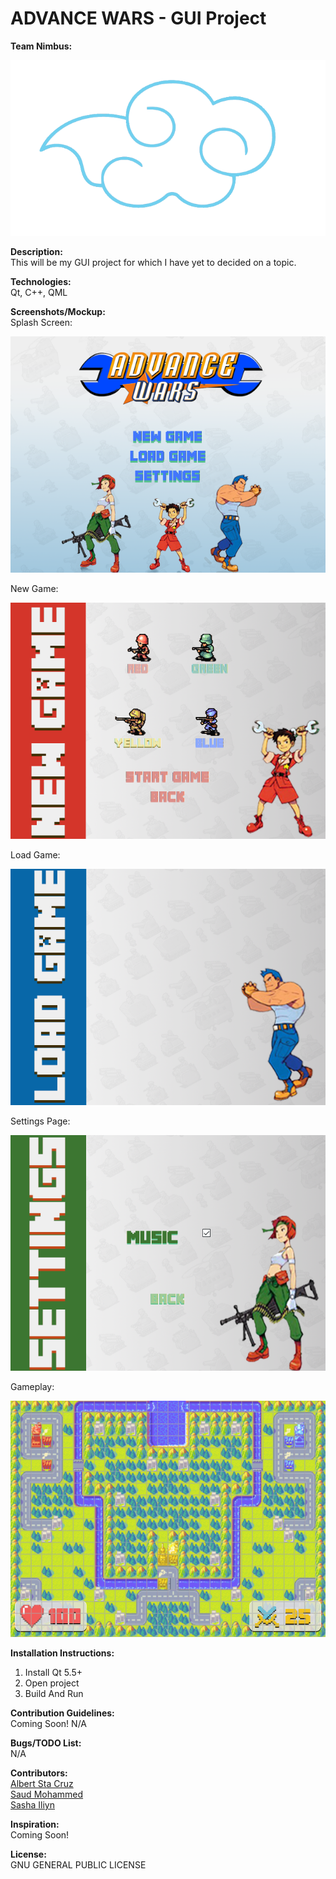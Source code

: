 # ADVANCE WARS - GUI Project
  
<b>Team Nimbus:</b>
  
![Alt text](/img/Logo/Cloud.png)
 
<b>Description:</b><br />
This will be my GUI project for which I have yet to decided on a topic. 
  
<b>Technologies:</b><br />
Qt, C++, QML
  
<b>Screenshots/Mockup:</b><br />
Splash Screen:

![Alt text](/img/Screenshots/SplashScreen.png)

New Game:

![Alt text](/img/Screenshots/NewGameScreen.PNG)

Load Game:

![Alt text](/img/AdvancedLogoLoadGame.png)

Settings Page:

![Alt text](/img/Screenshots/SettingsScreen.PNG)

Gameplay:

![Alt text](/img/Screenshots/GamePlayScreen1.PNG)
  
<b>Installation Instructions:</b><br />
1. Install Qt 5.5+<br />
2. Open project<br />
3. Build And Run<br />
  
<b>Contribution Guidelines:</b><br />
Coming Soon!
N/A

<b>Bugs/TODO List:</b><br />
N/A
  
<b>Contributors:</b><br />
[Albert Sta Cruz](https://github.com/aStaCruz)<br />
[Saud Mohammed](https://github.com/SaudMoh)<br />
[Sasha Iliyn](https://github.com/SashaIliyn)<br />  

<b>Inspiration:</b><br />
Coming Soon!
  
<b>License:</b><br />
GNU GENERAL PUBLIC LICENSE
